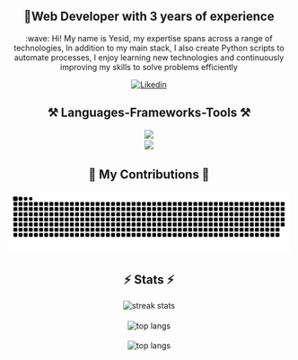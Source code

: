 

<div align="center">
  <h2>🚀Web Developer with 3 years of experience</h2>
  <p>
   :wave: Hi! My name is Yesid, my expertise spans across a range of technologies, In addition to my main stack, I also create Python scripts to automate processes, I enjoy learning new technologies and continuously improving my skills to solve problems efficiently
  </p>
</div>


<div align="center">
  <a href="https://www.linkedin.com/in/neider-yesid-garc%C3%ADa-8232b51ab/">
    <img alt="Likedin" title="Follow on Instagram" src="https://img.shields.io/badge/LinkedIn-0077B5?style=for-the-badge&logo=linkedin&logoColor=white"/>
  </a>
</div>

<h2 align="center">⚒️ Languages-Frameworks-Tools ⚒️</h2>

<div align="center">
  <img src="https://skillicons.dev/icons?i=laravel,angular,vuejs,symfony,nestjs,react,jest,postgresql,ts" /><br>
  <img src="https://skillicons.dev/icons?i=linux,docker,python,vscode,figma,git" />
</div>

<div align="center">
  <h2>🐍 My Contributions 🐍</h2>
  <img alt="snake eating my contributions" src="https://raw.githubusercontent.com/MrNyG25/MrNyG25/output/github-contribution-grid-snake-dark.svg" />
</div>

<h2 align="center">⚡ Stats ⚡</h2>
<div align=center>
      <img width=390 src="https://github-readme-streak-stats-salesp07.vercel.app/?user=mrnyg25&count_private=true&theme=react&border_radius=10" alt="streak   stats"/>
    <br>
    <br>
   <img width=325 align="center" src="https://github-readme-stats-salesp07.vercel.app/api/top-langs/?username=mrnyg25&hide=HTML&langs_count=8&layout=compact&theme=react&border_radius=10&size_weight=0.5&count_weight=0.5&exclude_repo=github-readme-stats" alt="top langs" />
    <br>
    <br>
   <img width=325 align="center" src="https://github-readme-stats-salesp07.vercel.app/api/top-langs/?username=mrnyg25&hide=HTML&langs_count=8&layout=compact&theme=react&border_radius=10&size_weight=0.5&count_weight=0.5&exclude_repo=github-readme-stats" alt="top langs" />
</div>

